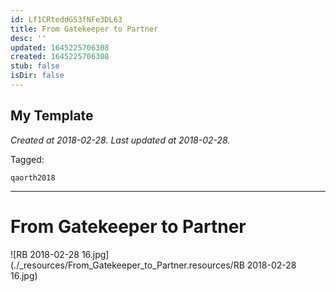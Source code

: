 ```yaml
---
id: Lf1CRteddG53fNFe3DL63
title: From Gatekeeper to Partner
desc: ''
updated: 1645225706308
created: 1645225706308
stub: false
isDir: false
---
```

My Template
---

_Created at 2018-02-28._
_Last updated at 2018-02-28._



Tagged: 
```
qaorth2018
```


---

# From Gatekeeper to Partner


![RB 2018-02-28 16.jpg](./_resources/From_Gatekeeper_to_Partner.resources/RB 2018-02-28 16.jpg)

